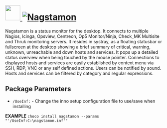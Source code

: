 # [<img src="https://cdn.jsdelivr.net/gh/AdmiringWorm/chocolatey-packages@612b4f83873a31681e7fd54bd99b0737dc906d52/automatic/nagstamon/icons/256x256.png" height="48" width="48" /> ![Nagstamon](<https://img.shields.io/chocolatey/v/nagstamon.svg?label=Nagstamon%20(Install)&style=for-the-badge>)](https://chocolatey.org/packages/nagstamon)

Nagstamon is a status monitor for the desktop. It connects to multiple Nagios, Icinga, Opsview, Centreon, Op5 Monitor/Ninja, Check_MK Multisite and Thruk monitoring servers. It resides in systray, as a floating statusbar or fullscreen at the desktop showing a brief summary of critical, warning, unknown, unreachable and down hosts and services. It pops up a detailed status overview when being touched by the mouse pointer. Connections to displayed hosts and services are easily established by context menu via SSH, RDP, VNC or any self defined actions. Users can be notified by sound. Hosts and services can be filtered by category and regular expressions.

## Package Parameters

- `/UseInf:` - Change the inno setup configuration file to use/save when installing

**EXAMPLE**
`choco install nagstamon --params "'/UseInf:C:\nagstamon.inf'"`

